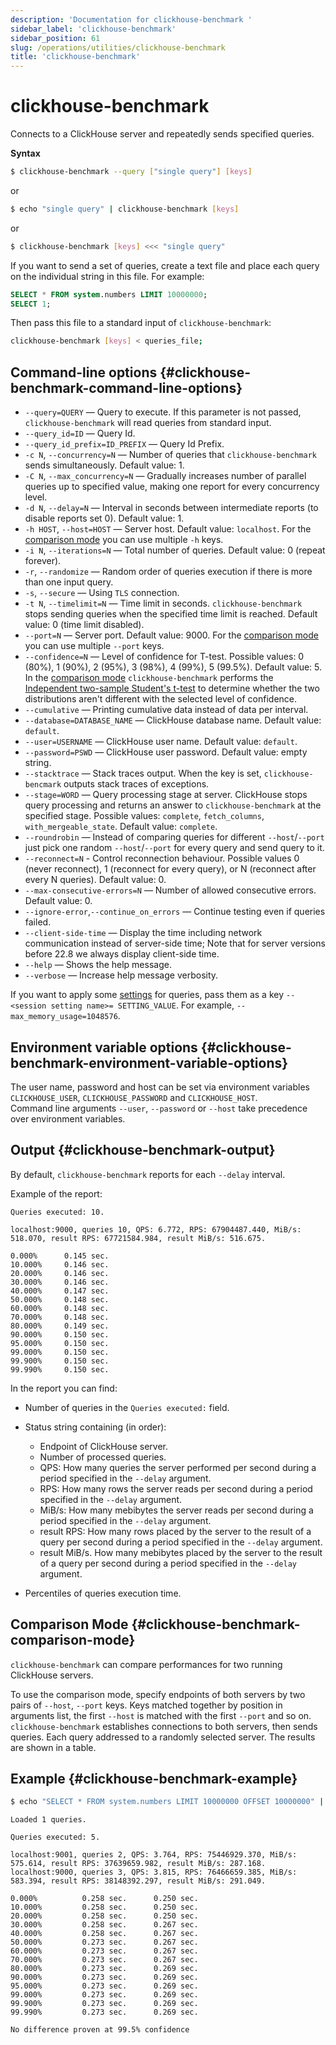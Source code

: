 ```yaml
---
description: 'Documentation for clickhouse-benchmark '
sidebar_label: 'clickhouse-benchmark'
sidebar_position: 61
slug: /operations/utilities/clickhouse-benchmark
title: 'clickhouse-benchmark'
---
```


# clickhouse-benchmark 

Connects to a ClickHouse server and repeatedly sends specified queries.

**Syntax**

```bash
$ clickhouse-benchmark --query ["single query"] [keys]
```

or

```bash
$ echo "single query" | clickhouse-benchmark [keys]
```

or

```bash
$ clickhouse-benchmark [keys] <<< "single query"
```

If you want to send a set of queries, create a text file and place each query on the individual string in this file. For example:

```sql
SELECT * FROM system.numbers LIMIT 10000000;
SELECT 1;
```

Then pass this file to a standard input of `clickhouse-benchmark`:

```bash
clickhouse-benchmark [keys] < queries_file;
```

## Command-line options {#clickhouse-benchmark-command-line-options}

- `--query=QUERY` — Query to execute. If this parameter is not passed, `clickhouse-benchmark` will read queries from standard input.
- `--query_id=ID` — Query Id.
- `--query_id_prefix=ID_PREFIX` — Query Id Prefix.
- `-c N`, `--concurrency=N` — Number of queries that `clickhouse-benchmark` sends simultaneously. Default value: 1.
- `-C N`, `--max_concurrency=N` — Gradually increases number of parallel queries up to specified value, making one report for every concurrency level.
- `-d N`, `--delay=N` — Interval in seconds between intermediate reports (to disable reports set 0). Default value: 1.
- `-h HOST`, `--host=HOST` — Server host. Default value: `localhost`. For the [comparison mode](#clickhouse-benchmark-comparison-mode) you can use multiple `-h` keys.
- `-i N`, `--iterations=N` — Total number of queries. Default value: 0 (repeat forever).
- `-r`, `--randomize` — Random order of queries execution if there is more than one input query.
- `-s`, `--secure` — Using `TLS` connection.
- `-t N`, `--timelimit=N` — Time limit in seconds. `clickhouse-benchmark` stops sending queries when the specified time limit is reached. Default value: 0 (time limit disabled).
- `--port=N` — Server port. Default value: 9000. For the [comparison mode](#clickhouse-benchmark-comparison-mode) you can use multiple `--port` keys.
- `--confidence=N` — Level of confidence for T-test. Possible values: 0 (80%), 1 (90%), 2 (95%), 3 (98%), 4 (99%), 5 (99.5%). Default value: 5. In the [comparison mode](#clickhouse-benchmark-comparison-mode) `clickhouse-benchmark` performs the [Independent two-sample Student's t-test](https://en.wikipedia.org/wiki/Student%27s_t-test#Independent_two-sample_t-test) to determine whether the two distributions aren't different with the selected level of confidence.
- `--cumulative` — Printing cumulative data instead of data per interval.
- `--database=DATABASE_NAME` — ClickHouse database name. Default value: `default`.
- `--user=USERNAME` — ClickHouse user name. Default value: `default`.
- `--password=PSWD` — ClickHouse user password. Default value: empty string.
- `--stacktrace` — Stack traces output. When the key is set, `clickhouse-bencmark` outputs stack traces of exceptions.
- `--stage=WORD` — Query processing stage at server. ClickHouse stops query processing and returns an answer to `clickhouse-benchmark` at the specified stage. Possible values: `complete`, `fetch_columns`, `with_mergeable_state`. Default value: `complete`.
- `--roundrobin` — Instead of comparing queries for different `--host`/`--port` just pick one random `--host`/`--port` for every query and send query to it.
- `--reconnect=N` - Control reconnection behaviour. Possible values 0 (never reconnect), 1 (reconnect for every query), or N (reconnect after every N queries). Default value: 0.
- `--max-consecutive-errors=N` — Number of allowed consecutive errors. Default value: 0.
- `--ignore-error`,`--continue_on_errors` — Continue testing even if queries failed.
- `--client-side-time` — Display the time including network communication instead of server-side time; Note that for server versions before 22.8 we always display client-side time.
- `--help` — Shows the help message.
- `--verbose` — Increase help message verbosity.

If you want to apply some [settings](/operations/settings/overview) for queries, pass them as a key `--<session setting name>= SETTING_VALUE`. For example, `--max_memory_usage=1048576`.

## Environment variable options {#clickhouse-benchmark-environment-variable-options}

The user name, password and host can be set via environment variables `CLICKHOUSE_USER`, `CLICKHOUSE_PASSWORD` and `CLICKHOUSE_HOST`.  
Command line arguments `--user`, `--password` or `--host` take precedence over environment variables.

## Output {#clickhouse-benchmark-output}

By default, `clickhouse-benchmark` reports for each `--delay` interval.

Example of the report:

```text
Queries executed: 10.

localhost:9000, queries 10, QPS: 6.772, RPS: 67904487.440, MiB/s: 518.070, result RPS: 67721584.984, result MiB/s: 516.675.

0.000%      0.145 sec.
10.000%     0.146 sec.
20.000%     0.146 sec.
30.000%     0.146 sec.
40.000%     0.147 sec.
50.000%     0.148 sec.
60.000%     0.148 sec.
70.000%     0.148 sec.
80.000%     0.149 sec.
90.000%     0.150 sec.
95.000%     0.150 sec.
99.000%     0.150 sec.
99.900%     0.150 sec.
99.990%     0.150 sec.
```

In the report you can find:

- Number of queries in the `Queries executed:` field.

- Status string containing (in order):

  - Endpoint of ClickHouse server.
  - Number of processed queries.
  - QPS: How many queries the server performed per second during a period specified in the `--delay` argument.
  - RPS: How many rows the server reads per second during a period specified in the `--delay` argument.
  - MiB/s: How many mebibytes the server reads per second during a period specified in the `--delay` argument.
  - result RPS: How many rows placed by the server to the result of a query per second during a period specified in the `--delay` argument.
  - result MiB/s. How many mebibytes placed by the server to the result of a query per second during a period specified in the `--delay` argument.

- Percentiles of queries execution time.

## Comparison Mode {#clickhouse-benchmark-comparison-mode}

`clickhouse-benchmark` can compare performances for two running ClickHouse servers.

To use the comparison mode, specify endpoints of both servers by two pairs of `--host`, `--port` keys. Keys matched together by position in arguments list, the first `--host` is matched with the first `--port` and so on. `clickhouse-benchmark` establishes connections to both servers, then sends queries. Each query addressed to a randomly selected server. The results are shown in a table.

## Example {#clickhouse-benchmark-example}

```bash
$ echo "SELECT * FROM system.numbers LIMIT 10000000 OFFSET 10000000" | clickhouse-benchmark --host=localhost --port=9001 --host=localhost --port=9000 -i 10
```

```text
Loaded 1 queries.

Queries executed: 5.

localhost:9001, queries 2, QPS: 3.764, RPS: 75446929.370, MiB/s: 575.614, result RPS: 37639659.982, result MiB/s: 287.168.
localhost:9000, queries 3, QPS: 3.815, RPS: 76466659.385, MiB/s: 583.394, result RPS: 38148392.297, result MiB/s: 291.049.

0.000%          0.258 sec.      0.250 sec.
10.000%         0.258 sec.      0.250 sec.
20.000%         0.258 sec.      0.250 sec.
30.000%         0.258 sec.      0.267 sec.
40.000%         0.258 sec.      0.267 sec.
50.000%         0.273 sec.      0.267 sec.
60.000%         0.273 sec.      0.267 sec.
70.000%         0.273 sec.      0.267 sec.
80.000%         0.273 sec.      0.269 sec.
90.000%         0.273 sec.      0.269 sec.
95.000%         0.273 sec.      0.269 sec.
99.000%         0.273 sec.      0.269 sec.
99.900%         0.273 sec.      0.269 sec.
99.990%         0.273 sec.      0.269 sec.

No difference proven at 99.5% confidence
```
